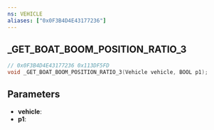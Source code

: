 ```yaml
---
ns: VEHICLE
aliases: ["0x0F3B4D4E43177236"]
---
```

## _GET_BOAT_BOOM_POSITION_RATIO_3

```c
// 0x0F3B4D4E43177236 0x113DF5FD
void _GET_BOAT_BOOM_POSITION_RATIO_3(Vehicle vehicle, BOOL p1);
```

## Parameters
* **vehicle**: 
* **p1**: 

